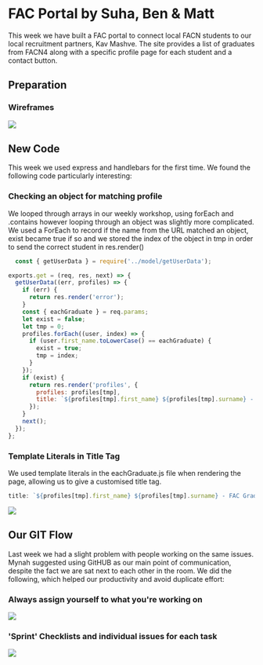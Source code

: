 # FAC Portal by Suha, Ben & Matt

This week we have built a FAC portal to connect local FACN students to our local recruitment partners, Kav Mashve. The site provides a list of graduates from FACN4 along with a specific profile page for each student and a contact button.

## Preparation

### Wireframes

![](https://i.imgur.com/uZTcyDS.png)

## New Code

This week we used express and handlebars for the first time. We found the following code particularly interesting:

### Checking an object for matching profile

We looped through arrays in our weekly workshop, using forEach and .contains however looping through an object was slightly more complicated. We used a ForEach to record if the name from the URL matched an object, exist became true if so and we stored the index of the object in tmp in order to send the correct student in res.render()

```javascript
  const { getUserData } = require('../model/getUserData');

exports.get = (req, res, next) => {
  getUserData((err, profiles) => {
    if (err) {
      return res.render('error');
    }
    const { eachGraduate } = req.params;
    let exist = false;
    let tmp = 0;
    profiles.forEach((user, index) => {
      if (user.first_name.toLowerCase() == eachGraduate) {
        exist = true;
        tmp = index;
      }
    });
    if (exist) {
      return res.render('profiles', {
        profiles: profiles[tmp],
        title: `${profiles[tmp].first_name} ${profiles[tmp].surname} - FAC Graduate - FAC Portal`,
      });
    }
    next();
  });
};
```

### Template Literals in Title Tag

We used template literals in the eachGraduate.js file when rendering the page, allowing us to give a customised title tag.

``` javascript
title: `${profiles[tmp].first_name} ${profiles[tmp].surname} - FAC Graduate - FAC Portal`,
```

![](https://i.imgur.com/U2ccqZj.png)

## Our GIT Flow

Last week we had a slight problem with people working on the same issues. Mynah suggested using GitHUB as our main point of communication, despite the fact we are sat next to each other in the room. We did the following, which helped our productivity and avoid duplicate effort:

### Always assign yourself to what you're working on 

![](https://i.imgur.com/gzZYUHF.png)

### 'Sprint' Checklists and individual issues for each task

![](https://i.imgur.com/RqYXjih.png)






